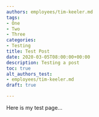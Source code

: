 ```yaml
---
authors: employees/tim-keeler.md
tags:
- One
- Two
- Three
categories:
- Testing
title: Test Post
date: 2020-03-05T08:00:00+00:00
description: Testing a post
toc: true
alt_authors_test:
- employees/tim-keeler.md
draft: true

---
```

Here is my test page...